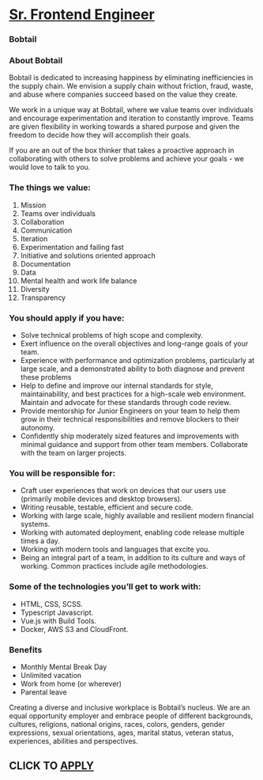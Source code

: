 # [Sr. Frontend Engineer](https://www.remotewlb.com/apply/sr-frontend-engineer-64718)  
### Bobtail  
####  

### About Bobtail

Bobtail is dedicated to increasing happiness by eliminating inefficiencies in the supply chain. We envision a supply chain without friction, fraud, waste, and abuse where companies succeed based on the value they create.

We work in a unique way at Bobtail, where we value teams over individuals and encourage experimentation and iteration to constantly improve. Teams are given flexibility in working towards a shared purpose and given the freedom to decide how they will accomplish their goals.

If you are an out of the box thinker that takes a proactive approach in collaborating with others to solve problems and achieve your goals - we would love to talk to you.

### The things we value:

  1. Mission
  2. Teams over individuals
  3. Collaboration
  4. Communication
  5. Iteration
  6. Experimentation and failing fast
  7. Initiative and solutions oriented approach
  8. Documentation
  9. Data
  10. Mental health and work life balance
  11. Diversity
  12. Transparency

### You should apply if you have:

  * Solve technical problems of high scope and complexity.
  * Exert influence on the overall objectives and long-range goals of your team.
  * Experience with performance and optimization problems, particularly at large scale, and a demonstrated ability to both diagnose and prevent these problems
  * Help to define and improve our internal standards for style, maintainability, and best practices for a high-scale web environment. Maintain and advocate for these standards through code review.
  * Provide mentorship for Junior Engineers on your team to help them grow in their technical responsibilities and remove blockers to their autonomy.
  * Confidently ship moderately sized features and improvements with minimal guidance and support from other team members. Collaborate with the team on larger projects.

### You will be responsible for:

  * Craft user experiences that work on devices that our users use (primarily mobile devices and desktop browsers).
  * Writing reusable, testable, efficient and secure code.
  * Working with large scale, highly available and resilient modern financial systems.
  * Working with automated deployment, enabling code release multiple times a day.
  * Working with modern tools and languages that excite you.
  * Being an integral part of a team, in addition to its culture and ways of working. Common practices include agile methodologies.

### Some of the technologies you’ll get to work with:

  * HTML, CSS, SCSS.
  * Typescript Javascript.
  * Vue.js with Build Tools.
  * Docker, AWS S3 and CloudFront.

### Benefits

  * Monthly Mental Break Day
  * Unlimited vacation
  * Work from home (or wherever)
  * Parental leave

  
Creating a diverse and inclusive workplace is Bobtail’s nucleus. We are an equal opportunity employer and embrace people of different backgrounds, cultures, religions, national origins, races, colors, genders, gender expressions, sexual orientations, ages, marital status, veteran status, experiences, abilities and perspectives.

  
## CLICK TO [APPLY](https://www.remotewlb.com/apply/sr-frontend-engineer-64718)


